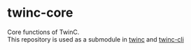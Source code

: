 # twinc-core
Core functions of TwinC.  
This repository is used as a submodule in [twinc](https://github.com/Mimori256/twinc) and [twinc-cli](https://github.com/yudukikun5120/twinc-cli)
